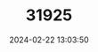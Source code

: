 ---
title: "31925"
category: "Shorea praestans"
draft: false
date: 2024-02-22 13:03:50
languages:
  English: ["Light Red Meranti"]
---